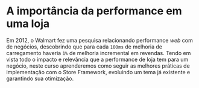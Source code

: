 # A importância da performance em uma loja

Em 2012, o Walmart fez uma pesquisa relacionando performance _web_ com de negócios, descobrindo que para cada `100ms` de melhoria de carregamento haveria `1%` de melhoria incremental em revendas. Tendo em vista todo o impacto e relevância que a performance de loja tem para um negócio, neste curso aprenderemos como seguir as melhores práticas de implementação com o Store Framework, evoluindo um tema já existente e garantindo sua otimização.
